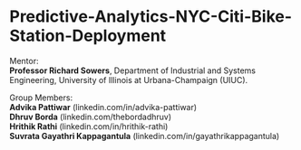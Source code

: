# Predictive-Analytics-NYC-Citi-Bike-Station-Deployment
Mentor:  
**Professor Richard Sowers**, Department of Industrial and Systems Engineering, University of Illinois at Urbana-Champaign (UIUC).

Group Members:  
**Advika Pattiwar** (linkedin.com/in/advika-pattiwar)  
**Dhruv Borda** (linkedin.com/thebordadhruv)  
**Hrithik Rathi** (linkedin.com/in/hrithik-rathi)  
**Suvrata Gayathri Kappagantula** (linkedin.com/in/gayathrikappagantula)  
